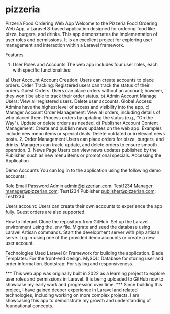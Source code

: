 # pizzeria

Pizzeria Food Ordering Web App
Welcome to the Pizzeria Food Ordering Web App, a Laravel 8-based application designed for ordering food like pizza, burgers, and drinks. This app demonstrates the implementation of user roles and permissions. It is an excellent project for exploring user management and interaction within a Laravel framework.

Features
1. User Roles and Accounts
   The web app includes four user roles, each with specific functionalities:

a) User Account
   Account Creation: Users can create accounts to place orders.
   Order Tracking: Registered users can track the status of their orders.
   Guest Orders: Users can place orders without an account; however, they won't be able to track their order status.
b) Admin Account
   Manage Users:
   View all registered users.
   Delete user accounts.
   Global Access: Admins have the highest level of access and visibility into the app.
c) Manager Account
   Order Management:
   View all orders, including details of who placed them.
   Process orders by updating the status (e.g., "On the Way").
   Update or delete orders as needed.
d) Publisher Account
   Content Management:
   Create and publish news updates on the web app. Examples include new menu items or special deals.
   Delete outdated or irrelevant news posts.
2. Order Management
   Users can place orders for pizza, burgers, and drinks.
   Managers can track, update, and delete orders to ensure smooth operation.
3. News Page
   Users can view news updates published by the Publisher, such as new menu items or promotional specials.
   Accessing the Application
   
Demo Accounts
You can log in to the application using the following demo accounts:

Role	Email	Password
Admin	admin@pizzerian.com: Test1234
Manager	manager@pizzerian.com: Test1234
Publisher	publisher@pizzerian.com:	Test1234

Users account:
   Users can create their own accounts to experience the app fully.
   Guest orders are also supported.
   
How to Interact
   Clone the repository from GitHub.
   Set up the Laravel environment using the .env file.
   Migrate and seed the database using Laravel Artisan commands.
   Start the development server with php artisan serve.
   Log in using one of the provided demo accounts or create a new user account.
   
Technologies Used
   Laravel 8: Framework for building the application.
   Blade Templates: For the front-end design.
   MySQL: Database for storing user and order information.
   Bootstrap: For styling and responsiveness.


*** This web app was originally built in 2022 as a learning project to explore user roles and permissions in Laravel. It is being uploaded to GitHub now to showcase my early 
    work and progression over time.
*** Since building this project, I have gained deeper experience in Laravel and related technologies, including working on more complex projects. I am showcasing this app to 
    demonstrate my growth and understanding of foundational concepts.
